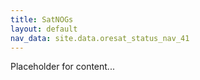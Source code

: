 ```yaml
---
title: SatNOGs
layout: default
nav_data: site.data.oresat_status_nav_41
---
```



Placeholder for content...
